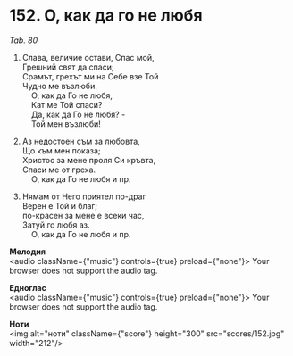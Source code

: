 # 152. О, как да го не любя  

*Tab. 80*  

1. Слава, величие остави, Спас мой,  
Грешний свят да спаси;  
Срамът, грехът ми на Себе взе Той  
Чудно ме възлюби.  
    О, как да Го не любя,  
    Кат ме Той спаси?  
    Да, как да Го не любя? -  
    Той мен възлюби!  

2. Аз недостоен съм за любовта,  
Що към мен показа;  
Христос за мене проля Си кръвта,  
Спаси ме от греха.  
    О, как да Го не любя и пр.  

3. Нямам от Него приятел по-драг  
Верен е Той и благ;  
по-красен за мене е всеки час,  
Затуй го любя аз.  
    О, как да Го не любя и пр.  

__Мелодия__  
<audio className={"music"} controls={true} preload={"none"}><source src="mp3/152.mp3" type="audio/mpeg"/>
Your browser does not support the audio tag.
</audio>  

__Едноглас__  
<audio className={"music"} controls={true} preload={"none"}><source src="transp/152.mp3" type="audio/mpeg"/>
Your browser does not support the audio tag.
</audio>  

__Ноти__  
<img alt="ноти" className={"score"} height="300" src="scores/152.jpg" width="212"/>
